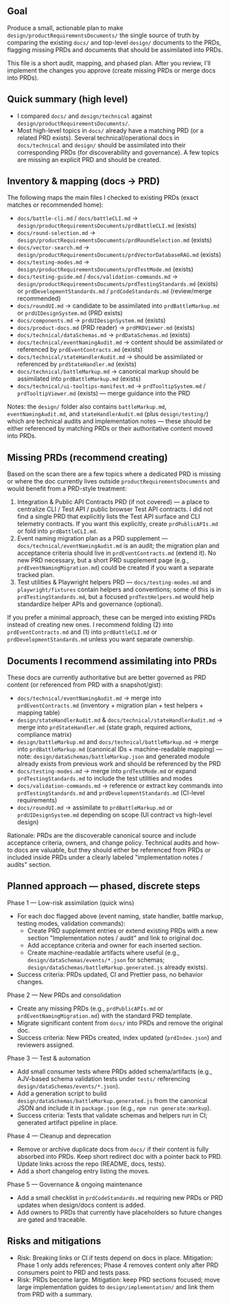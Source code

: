 ## Goal

Produce a small, actionable plan to make `design/productRequirementsDocuments/` the single source of truth by comparing the existing `docs/` and top-level `design/` documents to the PRDs, flagging missing PRDs and documents that should be assimilated into PRDs.

This file is a short audit, mapping, and phased plan. After you review, I'll implement the changes you approve (create missing PRDs or merge docs into PRDs).

## Quick summary (high level)

- I compared `docs/` and `design/technical` against `design/productRequirementsDocuments/`.
- Most high-level topics in `docs/` already have a matching PRD (or a related PRD exists). Several technical/operational docs in `docs/technical` and `design/` should be assimilated into their corresponding PRDs (for discoverability and governance). A few topics are missing an explicit PRD and should be created.

## Inventory & mapping (docs -> PRD)

The following maps the main files I checked to existing PRDs (exact matches or recommended home):

- `docs/battle-cli.md` / `docs/battleCLI.md` → `design/productRequirementsDocuments/prdBattleCLI.md` (exists)
- `docs/round-selection.md` → `design/productRequirementsDocuments/prdRoundSelection.md` (exists)
- `docs/vector-search.md` → `design/productRequirementsDocuments/prdVectorDatabaseRAG.md` (exists)
- `docs/testing-modes.md` → `design/productRequirementsDocuments/prdTestMode.md` (exists)
- `docs/testing-guide.md` / `docs/validation-commands.md` → `design/productRequirementsDocuments/prdTestingStandards.md` (exists) or `prdDevelopmentStandards.md` / `prdCodeStandards.md` (review/merge recommended)
- `docs/roundUI.md` → candidate to be assimilated into `prdBattleMarkup.md` or `prdUIDesignSystem.md` (PRD exists)
- `docs/components.md` → `prdUIDesignSystem.md` (exists)
- `docs/product-docs.md` (PRD reader) → `prdPRDViewer.md` (exists)
- `docs/technical/dataSchemas.md` → `prdDataSchemas.md` (exists)
- `docs/technical/eventNamingAudit.md` → content should be assimilated or referenced by `prdEventContracts.md` (exists)
- `docs/technical/stateHandlerAudit.md` → should be assimilated or referenced by `prdStateHandler.md` (exists)
- `docs/technical/battleMarkup.md` → canonical markup should be assimilated into `prdBattleMarkup.md` (exists)
- `docs/technical/ui-tooltips-manifest.md` → `prdTooltipSystem.md` / `prdTooltipViewer.md` (exists) — merge guidance into the PRD

Notes: the `design/` folder also contains `battleMarkup.md`, `eventNamingAudit.md`, and `stateHandlerAudit.md` (plus `design/testing/`) which are technical audits and implementation notes — these should be either referenced by matching PRDs or their authoritative content moved into PRDs.

## Missing PRDs (recommend creating)

Based on the scan there are a few topics where a dedicated PRD is missing or where the doc currently lives outside `productRequirementsDocuments` and would benefit from a PRD-style treatment:

1. Integration & Public API Contracts PRD (if not covered) — a place to centralize CLI / Test API / public browser Test API contracts. I did not find a single PRD that explicitly lists the Test API surface and CLI telemetry contracts. If you want this explicitly, create `prdPublicAPIs.md` or fold into `prdBattleCLI.md`.
2. Event naming migration plan as a PRD supplement — `docs/technical/eventNamingAudit.md` is an audit; the migration plan and acceptance criteria should live in `prdEventContracts.md` (extend it). No new PRD necessary, but a short PRD supplement page (e.g., `prdEventNamingMigration.md`) could be created if you want a separate tracked plan.
3. Test utilities & Playwright helpers PRD — `docs/testing-modes.md` and `playwright/fixtures` contain helpers and conventions; some of this is in `prdTestingStandards.md`, but a focused `prdTestHelpers.md` would help standardize helper APIs and governance (optional).

If you prefer a minimal approach, these can be merged into existing PRDs instead of creating new ones. I recommend folding (2) into `prdEventContracts.md` and (1) into `prdBattleCLI.md` or `prdDevelopmentStandards.md` unless you want separate ownership.

## Documents I recommend assimilating into PRDs

These docs are currently authoritative but are better governed as PRD content (or referenced from PRD with a snapshot/gist):

- `docs/technical/eventNamingAudit.md` → merge into `prdEventContracts.md` (inventory + migration plan + test helpers + mapping table)
- `design/stateHandlerAudit.md` & `docs/technical/stateHandlerAudit.md` → merge into `prdStateHandler.md` (state graph, required actions, compliance matrix)
- `design/battleMarkup.md` and `docs/technical/battleMarkup.md` → merge into `prdBattleMarkup.md` (canonical IDs + machine-readable mapping) — note: `design/dataSchemas/battleMarkup.json` and generated module already exists from previous work and should be referenced by the PRD
- `docs/testing-modes.md` → merge into `prdTestMode.md` or expand `prdTestingStandards.md` to include the test utilities and modes
- `docs/validation-commands.md` → reference or extract key commands into `prdTestingStandards.md` and `prdDevelopmentStandards.md` (CI-level requirements)
- `docs/roundUI.md` → assimilate to `prdBattleMarkup.md` or `prdUIDesignSystem.md` depending on scope (UI contract vs high-level design)

Rationale: PRDs are the discoverable canonical source and include acceptance criteria, owners, and change policy. Technical audits and how-to docs are valuable, but they should either be referenced from PRDs or included inside PRDs under a clearly labeled "implementation notes / audits" section.

## Planned approach — phased, discrete steps

Phase 1 — Low-risk assimilation (quick wins)
- For each doc flagged above (event naming, state handler, battle markup, testing modes, validation commands):
	- Create PRD supplement entries or extend existing PRDs with a new section "Implementation notes / audit" and link to original doc.
	- Add acceptance criteria and owner for each inserted section.
	- Create machine-readable artifacts where useful (e.g., `design/dataSchemas/events/*.json` for schemas; `design/dataSchemas/battleMarkup.generated.js` already exists).
- Success criteria: PRDs updated, CI and Prettier pass, no behavior changes.

Phase 2 — New PRDs and consolidation
- Create any missing PRDs (e.g., `prdPublicAPIs.md` or `prdEventNamingMigration.md`) with the standard PRD template.
- Migrate significant content from `docs/` into PRDs and remove the original doc.
- Success criteria: New PRDs created, index updated (`prdIndex.json`) and reviewers assigned.

Phase 3 — Test & automation
- Add small consumer tests where PRDs added schema/artifacts (e.g., AJV-based schema validation tests under `tests/` referencing `design/dataSchemas/events/*.json`).
- Add a generation script to build `design/dataSchemas/battleMarkup.generated.js` from the canonical JSON and include it in `package.json` (e.g., `npm run generate:markup`).
- Success criteria: Tests that validate schemas and helpers run in CI; generated artifact pipeline in place.

Phase 4 — Cleanup and deprecation
- Remove or archive duplicate docs from `docs/` if their content is fully absorbed into PRDs. Keep short redirect doc with a pointer back to PRD. Update links across the repo (README, docs, tests).
- Add a short changelog entry listing the moves.

Phase 5 — Governance & ongoing maintenance
- Add a small checklist in `prdCodeStandards.md` requiring new PRDs or PRD updates when design/docs content is added.
- Add owners to PRDs that currently have placeholders so future changes are gated and traceable.

## Risks and mitigations

- Risk: Breaking links or CI if tests depend on docs in place. Mitigation: Phase 1 only adds references; Phase 4 removes content only after PRD consumers point to PRD and tests pass.
- Risk: PRDs become large. Mitigation: keep PRD sections focused; move large implementation guides to `design/implementation/` and link them from PRD with a summary.
